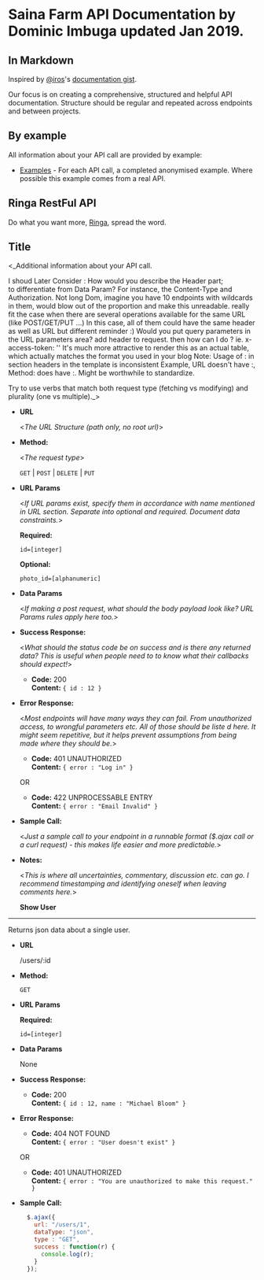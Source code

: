 
# Saina Farm  API Documentation by Dominic Imbuga updated Jan 2019.

## In Markdown

Inspired by [@iros](https://github.com/iros)'s [documentation
gist](https://gist.github.com/iros/3426278).

Our focus is on creating a comprehensive, structured and
helpful API documentation. Structure should be regular and repeated across
endpoints and between projects.

## By example

All information about your API call are provided by example:

* [Examples](examples) - For each API call, a completed anonymised example.
Where possible this example comes from a real API.

## Ringa RestFul API

Do what you want more, [Ringa](https://www.ringa.tech/), spread the word.

**Title**
----
  <_Additional information about your API call. 

  I shoud Later Consider :
  How would you describe the Header part;  
  to differentiate from Data Param? For instance,
   the Content-Type and Authorization.
   Not  long Dom, imagine you have 10 endpoints with wildcards in them, would blow out of the proportion and make this unreadable.
   really fit the case when there are several operations available for the same URL (like POST/GET/PUT ...)
In this case, all of them could have the same header as well as URL but different reminder :)
Would you put query parameters in the URL parameters area?
add header to request. then how can I do ?
ie. x-access-token: ''
It's much more attractive to render this as an actual table, which actually matches the format you used in your blog 
Note: Usage of : in section headers in the template is inconsistent
Example, URL doesn't have :, Method: does have :. Might be worthwhile to standardize.

  
  Try to use verbs that match both request type (fetching vs modifying) and plurality (one vs multiple)._>

* **URL**

  <_The URL Structure (path only, no root url)_>

* **Method:**
  
  <_The request type_>

  `GET` | `POST` | `DELETE` | `PUT`
  
*  **URL Params**

   <_If URL params exist, specify them in accordance with name mentioned in URL section. Separate into optional and required. Document data constraints._> 

   **Required:**
 
   `id=[integer]`

   **Optional:**
 
   `photo_id=[alphanumeric]`

* **Data Params**

  <_If making a post request, what should the body payload look like? URL Params rules apply here too._>

* **Success Response:**
  
  <_What should the status code be on success and is there any returned data? This is useful when people need to to know what their callbacks should expect!_>

  * **Code:** 200 <br />
    **Content:** `{ id : 12 }`
 
* **Error Response:**

  <_Most endpoints will have many ways they can fail. From unauthorized access, to wrongful parameters etc. All of those should be liste d here. It might seem repetitive, but it helps prevent assumptions from being made where they should be._>

  * **Code:** 401 UNAUTHORIZED <br />
    **Content:** `{ error : "Log in" }`

  OR

  * **Code:** 422 UNPROCESSABLE ENTRY <br />
    **Content:** `{ error : "Email Invalid" }`

* **Sample Call:**

  <_Just a sample call to your endpoint in a runnable format ($.ajax call or a curl request) - this makes life easier and more predictable._> 

* **Notes:**

  <_This is where all uncertainties, commentary, discussion etc. can go. I recommend timestamping and identifying oneself when leaving comments here._> 


  **Show User**
----
  Returns json data about a single user.

* **URL**

  /users/:id

* **Method:**

  `GET`
  
*  **URL Params**

   **Required:**
 
   `id=[integer]`

* **Data Params**

  None

* **Success Response:**

  * **Code:** 200 <br />
    **Content:** `{ id : 12, name : "Michael Bloom" }`
 
* **Error Response:**

  * **Code:** 404 NOT FOUND <br />
    **Content:** `{ error : "User doesn't exist" }`

  OR

  * **Code:** 401 UNAUTHORIZED <br />
    **Content:** `{ error : "You are unauthorized to make this request." }`

* **Sample Call:**

  ```javascript
    $.ajax({
      url: "/users/1",
      dataType: "json",
      type : "GET",
      success : function(r) {
        console.log(r);
      }
    });
  ```
